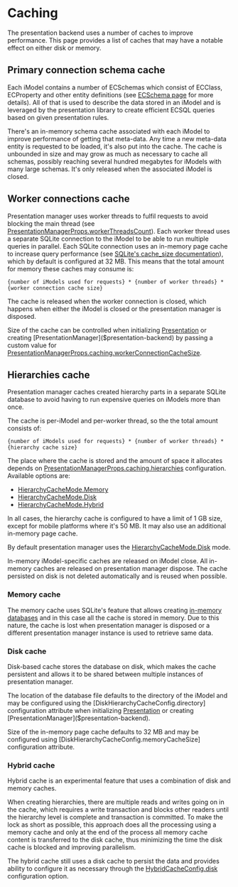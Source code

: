 # Caching

The presentation backend uses a number of caches to improve performance. This page provides a list of caches that may have a notable effect on either disk or memory.

## Primary connection schema cache

Each iModel contains a number of ECSchemas which consist of ECClass, ECProperty and other entity definitions (see [ECSchema page](../../bis/ec/ec-schema.md) for more details). All of that is used to describe the data stored in an iModel and is leveraged by the presentation library to create efficient ECSQL queries based on given presentation rules.

There's an in-memory schema cache associated with each iModel to improve performance of getting that meta-data. Any time a new meta-data entity is requested to be loaded, it's also put into the cache. The cache is unbounded in size and may grow as much as necessary to cache all schemas, possibly reaching several hundred megabytes for iModels with many large schemas. It's only released when the associated iModel is closed.

## Worker connections cache

Presentation manager uses worker threads to fulfil requests to avoid blocking the main thread (see [PresentationManagerProps.workerThreadsCount]($presentation-backend)). Each worker thread uses a separate SQLite connection to the iModel to be able to run multiple queries in parallel. Each SQLite connection uses an in-memory page cache to increase query performance (see [SQLite's cache_size documentation](https://www.sqlite.org/pragma.html#pragma_cache_size)), which by default is configured at 32 MB. This means that the total amount for memory these caches may consume is:

`{number of iModels used for requests} * {number of worker threads} * {worker connection cache size}`

The cache is released when the worker connection is closed, which happens when either the iModel is closed or the presentation manager is disposed.

Size of the cache can be controlled when initializing [Presentation]($presentation-backend) or creating [PresentationManager]($presentation-backend) by passing a custom value for [PresentationManagerProps.caching.workerConnectionCacheSize]($presentation-backend).

## Hierarchies cache

Presentation manager caches created hierarchy parts in a separate SQLite database to avoid having to run expensive queries on iModels more than once.

The cache is per-iModel and per-worker thread, so the the total amount consists of:

`{number of iModels used for requests} * {number of worker threads} * {hierarchy cache size}`

The place where the cache is stored and the amount of space it allocates depends on [PresentationManagerProps.caching.hierarchies]($presentation-backend) configuration. Available options are:

- [HierarchyCacheMode.Memory]($presentation-backend)
- [HierarchyCacheMode.Disk]($presentation-backend)
- [HierarchyCacheMode.Hybrid]($presentation-backend)

In all cases, the hierarchy cache is configured to have a limit of 1 GB size, except for mobile platforms where it's 50 MB. It may also use an additional in-memory page cache.

By default presentation manager uses the [HierarchyCacheMode.Disk]($presentation-backend) mode.

In-memory iModel-specific caches are released on iModel close. All in-memory caches are released on presentation manager dispose. The cache persisted on disk is not deleted automatically and is reused when possible.

### Memory cache

The memory cache uses SQLite's feature that allows creating [in-memory databases](https://www.sqlite.org/inmemorydb.html) and in this case all the cache is stored in memory. Due to this nature, the cache is lost when presentation manager is disposed or a different presentation manager instance is used to retrieve same data.

### Disk cache

Disk-based cache stores the database on disk, which makes the cache persistent and allows it to be shared between multiple instances of presentation manager.

The location of the database file defaults to the directory of the iModel and may be configured using the [DiskHierarchyCacheConfig.directory] configuration attribute when initializing [Presentation]($presentation-backend) or creating [PresentationManager]($presentation-backend).

Size of the in-memory page cache defaults to 32 MB and may be configured using [DiskHierarchyCacheConfig.memoryCacheSize] configuration attribute.

### Hybrid cache

Hybrid cache is an experimental feature that uses a combination of disk and memory caches.

When creating hierarchies, there are multiple reads and writes going on in the cache, which requires a write transaction and blocks other readers until the hierarchy level is complete and transaction is committed. To make the lock as short as possible, this approach does all the processing using a memory cache and only at the end of the process all memory cache content is transferred to the disk cache, thus minimizing the time the disk cache is blocked and improving parallelism.

The hybrid cache still uses a disk cache to persist the data and provides ability to configure it as necessary through the [HybridCacheConfig.disk]($presentation-backend) configuration option.
